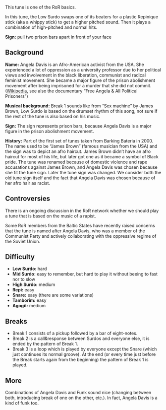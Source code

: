 This tune is one of the RoR basics.

In this tune, the Low Surdo swaps one of its beaters for a plastic Repinique stick (aka a whippy stick) to get a higher
pitched sound. Then it plays a combination of high-pitched and normal hits.

**Sign:** pull two prison bars apart in front of your face

## Background

**Name:** Angela Davis is an Afro-American activist from the USA. She experienced a lot of oppression as a university professor due to her political views and involvement in the black liberation, communist and radical feminist movement. She became a major figure of the prison abolishment movement after being imprisoned for a murder that she did not commit. ([Wikipedia](https://en.wikipedia.org/wiki/Angela_Davis), see also the documentary “Free Angela & All Political Prisoners”)

**Musical background:** Break 1 sounds like from “Sex machine” by James Brown, Low Surdo is based on the drumset rhythm of this song, not sure if the rest of the tune is also based on his music.

**Sign:** The sign represents prison bars, because Angela Davis is a major figure in the prison abolishment movement.

**History:** Part of the first set of tunes taken from Barking Bateria in 2000. The name used to be “James Brown” (famous musician from the USA) and the sign was to depict an afro haircut. James Brown didn’t have an afro haircut for most of his life, but later got one as it became a symbol of Black pride. The tune was renamed because of domestic violence and rape accusations against James Brown, and Angela Davis was chosen because she fit the tune sign. Later the tune sign was changed. We consider both the old tune sign itself and the fact that Angela Davis was chosen because of her afro hair as racist.

## Controversies

There is an ongoing discussion in the RoR network whether we should play a tune that is based on the music of a rapist.

Some RoR members from the Baltic States have recently raised concerns that the tune is named after Angela Davis, who was a member of the Communist Party and actively collaborating with the oppressive regime of the Soviet Union.

## Difficulty

* **Low Surdo:** hard
* **Mid Surdo:** easy to remember, but hard to play it without beeing to fast nor to slow
* **High Surdo:** medium
* **Repi:** easy
* **Snare:** easy (there are some variations)
* **Tamborim:** easy
* **Agogô:** medium

## Breaks

* Break 1 consists of a pickup followed by a bar of eight-notes.
* Break 2 is a call&response between Surdos and everyone else, it is ended by the pattern of Break 1.
* Break 3 is a loop which is played by everyone except the Snare (which just continues its normal groove). At the end
  (or every time just before the Break starts again from the beginning) the pattern of Break 1 is played.

## More

Combinations of Angela Davis and Funk sound nice (changing between both, introducing break of one on the other, etc.).
In fact, Angela Davis is a kind of funk too.